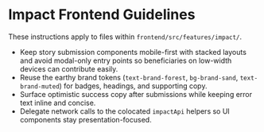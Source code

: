 # Impact Frontend Guidelines

These instructions apply to files within `frontend/src/features/impact/`.

- Keep story submission components mobile-first with stacked layouts and avoid modal-only entry points so beneficiaries on low-width devices can contribute easily.
- Reuse the earthy brand tokens (`text-brand-forest`, `bg-brand-sand`, `text-brand-muted`) for badges, headings, and supporting copy.
- Surface optimistic success copy after submissions while keeping error text inline and concise.
- Delegate network calls to the colocated `impactApi` helpers so UI components stay presentation-focused.
